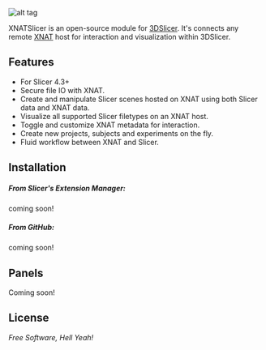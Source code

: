 ![alt tag](https://raw.github.com/skumar221/XNATSlicer/master/XnatSlicer/Resources/Icons/XNATSlicer-MainIcon.png)


XNATSlicer is an open-source module for [3DSlicer](http://www.slicer.org/).  It's connects any remote [XNAT](http://www.xnat.org/) host for interaction and visualization within 3DSlicer.


Features
----
* For Slicer 4.3+
* Secure file IO with XNAT.
* Create and manipulate Slicer scenes hosted on XNAT using both Slicer data and XNAT data.
* Visualize all supported Slicer filetypes on an XNAT host.
* Toggle and customize XNAT metadata for interaction.
* Create new projects, subjects and experiments on the fly.
* Fluid workflow between XNAT and Slicer.



Installation
--------------

##### From Slicer's Extension Manager:

coming soon!


##### From GitHub:

coming soon!


Panels
--------------
Coming soon!


License
----

*Free Software, Hell Yeah!*
  
    